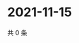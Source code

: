 # 2021-11-15

共 0 条

<!-- BEGIN WEIBO -->
<!-- 最后更新时间 Mon Nov 15 2021 07:00:47 GMT+0800 (China Standard Time) -->

<!-- END WEIBO -->
